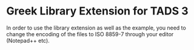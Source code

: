 <h1>Greek Library Extension for TADS 3</h1>
<p>In order to use the library extension as well as the example, you need to change the encoding of the files to ISO 8859-7 through your editor (Notepad++ etc). </p>
